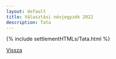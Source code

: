 ```yaml
---
layout: default
title: Választási névjegyzék 2022
description: Tata
---
```


{% include settlementHTMLs/Tata.html %}

[Vissza](../)